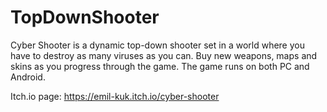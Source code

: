 # TopDownShooter
Cyber Shooter is a dynamic top-down shooter set in a world where you have to destroy as many viruses as you can. Buy new weapons, maps and skins as you progress through the game. The game runs on both PC and Android.

Itch.io page: https://emil-kuk.itch.io/cyber-shooter
